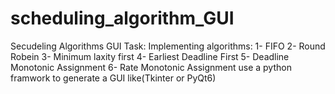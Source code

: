 # scheduling_algorithm_GUI
 Secudeling Algorithms GUI Task: Implementing algorithms: 	1- FIFO 	2- Round Robein 	3- Minimum laxity first 	4- Earliest Deadline First 	5- Deadline Monotonic Assignment 	6- Rate Monotonic Assignment 	 use a python framwork to generate a GUI like(Tkinter or PyQt6)
